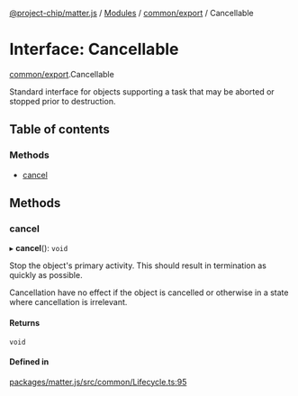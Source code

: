 [@project-chip/matter.js](../README.md) / [Modules](../modules.md) / [common/export](../modules/common_export.md) / Cancellable

# Interface: Cancellable

[common/export](../modules/common_export.md).Cancellable

Standard interface for objects supporting a task that may be aborted or stopped prior to destruction.

## Table of contents

### Methods

- [cancel](common_export.Cancellable.md#cancel)

## Methods

### cancel

▸ **cancel**(): `void`

Stop the object's primary activity.  This should result in termination as quickly as possible.

Cancellation have no effect if the object is cancelled or otherwise in a state where cancellation is irrelevant.

#### Returns

`void`

#### Defined in

[packages/matter.js/src/common/Lifecycle.ts:95](https://github.com/project-chip/matter.js/blob/558e12c94a201592c28c7bc0743705360b3e5ca6/packages/matter.js/src/common/Lifecycle.ts#L95)
